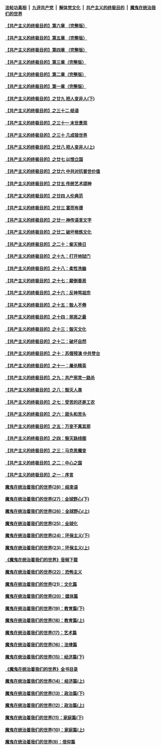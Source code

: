 ####  [法轮功真相](../../../../basic/blob/master/README.md?t=06021331) &nbsp;|&nbsp; [九评共产党](../../../../9ping.md/blob/master/README.md?t=06021331) &nbsp;|&nbsp; [解体党文化](../../../../jtdwh.md/blob/master/README.md?t=06021331)  &nbsp;|&nbsp; [共产主义的终极目的](../../../../gczydzjmd.md/blob/master/README.md?t=06021331) &nbsp;|&nbsp; [魔鬼在统治我们的世界](../../../../mgztzwmdsj.md/blob/master/README.md?t=06021331) 

#### [【共产主义的终极目的】第六章 （完整版）](../pages/nsc422/n11428913.md?t=06021331) 

#### [【共产主义的终极目的】第五章 （完整版）](../pages/nsc422/n11428912.md?t=06021331) 

#### [【共产主义的终极目的】第四章 （完整版）](../pages/nsc422/n11428907.md?t=06021331) 

#### [【共产主义的终极目的】第三章（完整版）](../pages/nsc422/n11428848.md?t=06021331) 

#### [【共产主义的终极目的】第二章（完整版）](../pages/nsc422/n11428831.md?t=06021331) 

#### [【共产主义的终极目的】第一章（完整版）](../pages/nsc422/n11417651.md?t=06021331) 

#### [【共产主义的终极目的】之廿九 把人变非人(下)](../pages/nsc422/n11344140.md?t=06021331) 

#### [【共产主义的终极目的】之三十二 结语](../pages/nsc422/n11360535.md?t=06021331) 

#### [【共产主义的终极目的】之三十一 末世景观](../pages/nsc422/n11351129.md?t=06021331) 

#### [【共产主义的终极目的】之三十 几成狼世界](../pages/nsc422/n11348280.md?t=06021331) 

#### [【共产主义的终极目的】之廿八 把人变非人(上)](../pages/nsc422/n11340492.md?t=06021331) 

#### [【共产主义的终极目的】之廿七 以恨立国](../pages/nsc422/n11336944.md?t=06021331) 

#### [【共产主义的终极目的】之廿六 中共对抗普世价值](../pages/nsc422/n11324785.md?t=06021331) 

#### [【共产主义的终极目的】之廿五 传统艺术颂神](../pages/nsc422/n11296396.md?t=06021331) 

#### [【共产主义的终极目的】之廿四 人伦典范](../pages/nsc422/n11296397.md?t=06021331) 

#### [【共产主义的终极目的】之廿三 富而有德](../pages/nsc422/n11283598.md?t=06021331) 

#### [【共产主义的终极目的】之廿一 神传语言文字](../pages/nsc422/n11263265.md?t=06021331) 

#### [【共产主义的终极目的】之廿二 破坏修炼文化](../pages/nsc422/n11245728.md?t=06021331) 

#### [【共产主义的终极目的】之二十：偷天换日](../pages/nsc422/n11238846.md?t=06021331) 

#### [【共产主义的终极目的】之十九：打开地狱门](../pages/nsc422/n11206376.md?t=06021331) 

#### [【共产主义的终极目的】之十八：柔性洗脑](../pages/nsc422/n11199994.md?t=06021331) 

#### [【共产主义的终极目的】之十七：颠倒善恶](../pages/nsc422/n11179782.md?t=06021331) 

#### [【共产主义的终极目的】之十六：反神骂祖宗](../pages/nsc422/n11166798.md?t=06021331) 

#### [【共产主义的终极目的】之十五：毁人不倦](../pages/nsc422/n11166792.md?t=06021331) 

#### [【共产主义的终极目的】之十四：邪恶之最](../pages/nsc422/n11150249.md?t=06021331) 

#### [【共产主义的终极目的】之十三：毁灭文化](../pages/nsc422/n11135227.md?t=06021331) 

#### [【共产主义的终极目的】之十二：破坏自然](../pages/nsc422/n11135214.md?t=06021331) 

#### [【共产主义的终极目的】之十：苏俄预演 中共登台](../pages/nsc422/n11118424.md?t=06021331) 

#### [【共产主义的终极目的】之十一：屠杀精英](../pages/nsc422/n11118442.md?t=06021331) 

#### [【共产主义的终极目的】之九：共产邪灵一路杀](../pages/nsc422/n11114139.md?t=06021331) 

#### [【共产主义的终极目的】之八：毁灭人类](../pages/nsc422/n11108503.md?t=06021331) 

#### [【共产主义的终极目的】之七：受苦的还是工农](../pages/nsc422/n11101809.md?t=06021331) 

#### [【共产主义的终极目的】之六：甜头和苦头](../pages/nsc422/n11096971.md?t=06021331) 

#### [【共产主义的终极目的】之五：万变不离其邪](../pages/nsc422/n11091285.md?t=06021331) 

#### [【共产主义的终极目的】之四：毁灭路线图](../pages/nsc422/n11086284.md?t=06021331) 

#### [【共产主义的终极目的】之三：马克思魔变](../pages/nsc422/n11061941.md?t=06021331) 

#### [【共产主义的终极目的】之二：中心之国](../pages/nsc422/n11047728.md?t=06021331) 

#### [【共产主义的终极目的】之一：序言](../pages/nsc422/n11086077.md?t=06021331) 

#### [魔鬼在统治着我们的世界(28)：结束语](../pages/nsc422/n10936246.md?t=06021331) 

#### [魔鬼在统治着我们的世界(27)：全球野心(下)](../pages/nsc422/n10928319.md?t=06021331) 

#### [魔鬼在统治着我们的世界(26)：全球野心(上)](../pages/nsc422/n10900318.md?t=06021331) 

#### [魔鬼在统治着我们的世界(25)：全球化](../pages/nsc422/n10788205.md?t=06021331) 

#### [魔鬼在统治着我们的世界(24)：环保主义(下)](../pages/nsc422/n10695307.md?t=06021331) 

#### [魔鬼在统治着我们的世界(23)：环保主义(上)](../pages/nsc422/n10688613.md?t=06021331) 

#### [《魔鬼在统治着我们的世界》音频下载](../pages/nsc422/n10635553.md?t=06021331) 

#### [魔鬼在统治着我们的世界(22)：恐怖主义](../pages/nsc422/n10614727.md?t=06021331) 

#### [魔鬼在统治着我们的世界(21)：文化篇](../pages/nsc422/n10597706.md?t=06021331) 

#### [魔鬼在统治着我们的世界(20)：媒体篇](../pages/nsc422/n10586579.md?t=06021331) 

#### [魔鬼在统治着我们的世界(19)：教育篇(下)](../pages/nsc422/n10564808.md?t=06021331) 

#### [魔鬼在统治着我们的世界(18)：教育篇(上)](../pages/nsc422/n10526970.md?t=06021331) 

#### [魔鬼在统治着我们的世界(17)：艺术篇](../pages/nsc422/n10499093.md?t=06021331) 

#### [魔鬼在统治着我们的世界(16)：法律篇](../pages/nsc422/n10485969.md?t=06021331) 

#### [魔鬼在统治着我们的世界(15)：经济篇(下)](../pages/nsc422/n10469975.md?t=06021331) 

#### [《魔鬼在统治着我们的世界》全书目录](../pages/nsc422/n10464261.md?t=06021331) 

#### [魔鬼在统治着我们的世界(14)：经济篇(上)](../pages/nsc422/n10457370.md?t=06021331) 

#### [魔鬼在统治着我们的世界(13)：政治篇(下)](../pages/nsc422/n10448270.md?t=06021331) 

#### [魔鬼在统治着我们的世界(12)：政治篇(上)](../pages/nsc422/n10444576.md?t=06021331) 

#### [魔鬼在统治着我们的世界(11)：家庭篇(下)](../pages/nsc422/n10440961.md?t=06021331) 

#### [魔鬼在统治着我们的世界(10)：家庭篇(上)](../pages/nsc422/n10435448.md?t=06021331) 

#### [魔鬼在统治着我们的世界(9)：信仰篇](../pages/nsc422/n10432159.md?t=06021331) 

